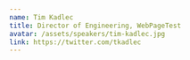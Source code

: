 ```yaml
---
name: Tim Kadlec
title: Director of Engineering, WebPageTest
avatar: /assets/speakers/tim-kadlec.jpg
link: https://twitter.com/tkadlec
---
```


